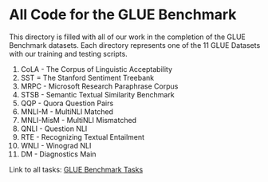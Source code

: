 # All Code for the GLUE Benchmark

This directory is filled with all of our work in the completion of the GLUE Benchmark datasets. Each directory represents one of the 11 GLUE Datasets with our training and testing scripts. 

1. CoLA - The Corpus of Linguistic Acceptability
2. SST = The Stanford Sentiment Treebank
3. MRPC - Microsoft Research Paraphrase Corpus
4. STSB - Semantic Textual Similarity Benchmark
5. QQP - Quora Question Pairs
6. MNLI-M - MultiNLI Matched
7. MNLI-MisM - MultiNLI Mismatched
8. QNLI - Question NLI
9. RTE - Recognizing Textual Entailment
10. WNLI - Winograd NLI
11. DM - Diagnostics Main

Link to all tasks: [GLUE Benchmark Tasks](https://gluebenchmark.com/tasks)
